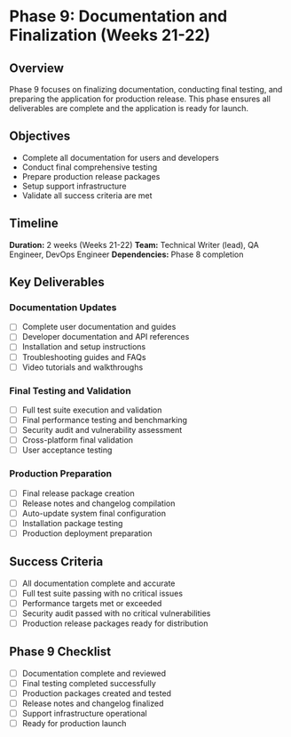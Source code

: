 # Phase 9: Documentation and Finalization (Weeks 21-22)

## Overview

Phase 9 focuses on finalizing documentation, conducting final testing, and preparing the application for production release. This phase ensures all deliverables are complete and the application is ready for launch.

## Objectives

- Complete all documentation for users and developers
- Conduct final comprehensive testing
- Prepare production release packages
- Setup support infrastructure
- Validate all success criteria are met

## Timeline
**Duration:** 2 weeks (Weeks 21-22)
**Team:** Technical Writer (lead), QA Engineer, DevOps Engineer
**Dependencies:** Phase 8 completion

## Key Deliverables

### Documentation Updates
- [ ] Complete user documentation and guides
- [ ] Developer documentation and API references
- [ ] Installation and setup instructions
- [ ] Troubleshooting guides and FAQs
- [ ] Video tutorials and walkthroughs

### Final Testing and Validation
- [ ] Full test suite execution and validation
- [ ] Final performance testing and benchmarking
- [ ] Security audit and vulnerability assessment
- [ ] Cross-platform final validation
- [ ] User acceptance testing

### Production Preparation
- [ ] Final release package creation
- [ ] Release notes and changelog compilation
- [ ] Auto-update system final configuration
- [ ] Installation package testing
- [ ] Production deployment preparation

## Success Criteria
- [ ] All documentation complete and accurate
- [ ] Full test suite passing with no critical issues
- [ ] Performance targets met or exceeded
- [ ] Security audit passed with no critical vulnerabilities
- [ ] Production release packages ready for distribution

## Phase 9 Checklist
- [ ] Documentation complete and reviewed
- [ ] Final testing completed successfully
- [ ] Production packages created and tested
- [ ] Release notes and changelog finalized
- [ ] Support infrastructure operational
- [ ] Ready for production launch